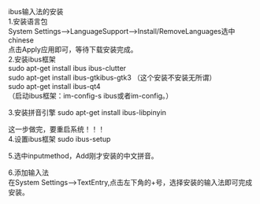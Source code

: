 ibus输入法的安装  
1.安装语言包  
System Settings–>LanguageSupport–>Install/RemoveLanguages选中chinese  
点击Apply应用即可，等待下载安装完成。  
2.安装ibus框架  
sudo apt-get install ibus ibus-clutter  
sudo apt-get install ibus-gtkibus-gtk3 （这个安装不安装无所谓）  
sudo apt-get install ibus-qt4  
（启动ibus框架：im-config-s ibus或者im-config。）  

3.安装拼音引擎
sudo apt-get install  ibus-libpinyin  

这一步做完，要重启系统！！！  
4.设置ibus框架
sudo ibus-setup  

5.选中inputmethod，Add刚才安装的中文拼音。  

6.添加输入法  
在System Settings-->TextEntry,点击左下角的+号，选择安装的输入法即可完成安装。